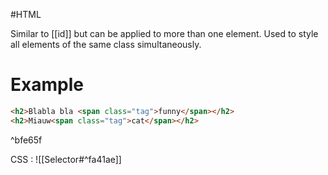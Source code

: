 #HTML 

Similar to [[id]] but can be applied to more than one element.
Used to style all elements of the same class simultaneously.

# Example
```html
<h2>Blabla bla <span class="tag">funny</span></h2>
<h2>Miauw<span class="tag">cat</span></h2>
```

^bfe65f

CSS : 
![[Selector#^fa41ae]] 